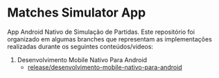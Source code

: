 # Matches Simulator App

App Android Nativo de Simulação de Partidas. Este repositório foi organizado em algumas branches que representam as implementações
realizadas durante os seguintes conteúdos/videos:

1. Desenvolvimento Mobile Nativo Para Android
   - [release/desenvolvimento-mobile-nativo-para-android](https://github.com/brendols1/matches-simulator-app/tree/release/desenvolvimento-mobile-nativo-para-android)
